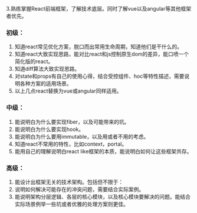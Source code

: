 
3.熟练掌握React前端框架，了解技术底层。同时了解vue以及angular等其他框架者优先。 

### 初级：
1. 知道react常见优化方案，脱口而出常用生命周期，知道他们是干什么的。
1. 知道react大致实现思路，能对比react和js控制原生dom的差异，能口喷一个简化版的react。
1. 知道diff算法大致实现思路。
1. 对state和props有自己的使用心得，结合受控组件、hoc等特性描述，需要说明各种方案的适用场景。
1. 以上几点react替换为vue或angular同样适用。


### 中级：
1. 能说明白为什么要实现fiber，以及可能带来的坑。
1. 能说明白为什么要实现hook。
1. 能说明白为什么要用immutable，以及用或者不用的考虑。
1. 知道react不常用的特性，比如context，portal。
1. 能用自己的理解说明白react like框架的本质，能说明白如何让这些框架共存。


### 高级：
1. 能设计出框架无关的技术架构。包括但不限于：
1. 说明如何解决可能存在的冲突问题，需要结合实际案例。
1. 能说明架构分层逻辑、各层的核心模块，以及核心模块要解决的问题。能结合实际场景例举一些坑或者优雅的处理方案则更佳。